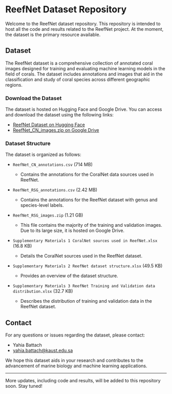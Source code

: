 # ReefNet Dataset Repository

Welcome to the ReefNet dataset repository. This repository is intended to host all the code and results related to the ReefNet project. At the moment, the dataset is the primary resource available.

## Dataset

The ReefNet dataset is a comprehensive collection of annotated coral images designed for training and evaluating machine learning models in the field of corals. The dataset includes annotations and images that aid in the classification and study of coral species across different geographic regions.

### Download the Dataset

The dataset is hosted on Hugging Face and Google Drive. You can access and download the dataset using the following links:

- [ReefNet Dataset on Hugging Face](https://huggingface.co/datasets/reefnet)
- [ReefNet_CN_images.zip on Google Drive](https://drive.google.com/your-download-link-here)

### Dataset Structure

The dataset is organized as follows:

- `ReefNet_CN_annotations.csv` (714 MB)
  - Contains the annotations for the CoralNet data sources used in ReefNet.
  
- `ReefNet_RSG_annotations.csv` (2.42 MB)
  - Contains the annotations for the ReefNet dataset with genus and species-level labels.
  
- `ReefNet_RSG_images.zip` (1.21 GB)
  - This file contains the majority of the training and validation images. Due to its large size, it is hosted on Google Drive.

- `Supplementary Materials 1 CoralNet sources used in ReefNet.xlsx` (16.8 KB)
  - Details the CoralNet sources used in the ReefNet dataset.
  
- `Supplementary Materials 2 ReefNet dataset structure.xlsx` (49.5 KB)
  - Provides an overview of the dataset structure.
  
- `Supplementary Materials 3 ReefNet Training and Validation data distribution.xlsx` (32.7 KB)
  - Describes the distribution of training and validation data in the ReefNet dataset.

<!-- ## Citation

If you use this dataset in your research, please cite it as follows:

@dataset{reefnet2024,
author = {Your Name and Collaborators},
title = {ReefNet: Annotated Coral Image Dataset for Machine Learning},
year = 2024,
publisher = {Hugging Face},
url = {https://huggingface.co/datasets/reefnet}
} -->


## Contact

For any questions or issues regarding the dataset, please contact:

- Yahia Battach
- yahia.battach@kaust.edu.sa

We hope this dataset aids in your research and contributes to the advancement of marine biology and machine learning applications.

---

More updates, including code and results, will be added to this repository soon. Stay tuned!
